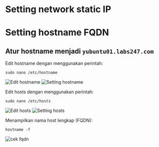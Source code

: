 # Setting network static IP

# Setting hostname FQDN
## Atur hostname menjadi `yubuntu01.labs247.com`

Edit hostname dengan menggunakan perintah:
```ssh
sudo nano /etc/hostname
```
![Edit hostname](https://iili.io/HbfkKu9.png)
![Setting hostname](https://iili.io/HbfeDjn.png)

Edit hosts dengan menggunakan perintah:
```ssh
sudo nano /etc/hosts
```
![Edit hosts](https://iili.io/HbfkqZu.png)
![Setting hosts](https://iili.io/HbfebQs.png)

Menampilkan nama host lengkap (FQDN):
```ssh
hostname -f
```
![cek fqdn](https://iili.io/HbfepCG.png)